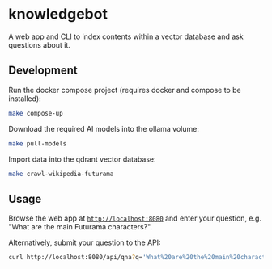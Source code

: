 # knowledgebot

A web app and CLI to index contents within a vector database and ask questions about it.

## Development

Run the docker compose project (requires docker and compose to be installed):
```sh
make compose-up
```

Download the required AI models into the ollama volume:
```sh
make pull-models
```

Import data into the qdrant vector database:
```sh
make crawl-wikipedia-futurama
```

## Usage

Browse the web app at [`http://localhost:8080`](http://localhost:8080) and enter your question, e.g. "What are the main Futurama characters?".

Alternatively, submit your question to the API:
```sh
curl http://localhost:8080/api/qna?q='What%20are%20the%20main%20characters%20within%20the%20TV%20series%20Futurama?'
```
